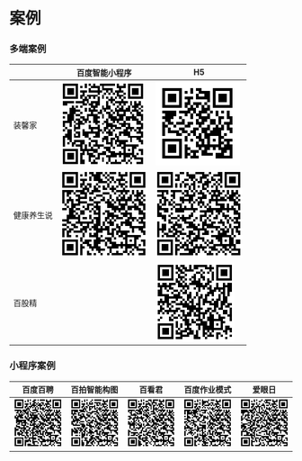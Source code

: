 # 案例

### 多端案例

| | 百度智能小程序 | H5 |
|-|-|-|
| 装馨家 | ![](../assets/qr-jiazhuang.png) | [![](../assets/qr-jiazhuang-h5.png)](https://jia.baidu.com/m#/pages/home/index) |
| 健康养生说 | ![](../assets/qr-yangsheng.png) | [![](../assets/qr-yangsheng-h5.png)](https://sp0.baidu.com/5LMDcjW6BwF3otqbppnN2DJv/health.pae.baidu.com/medauth/healthpage/#/pages/list/index) |
| 百股精 |  | [![](../assets/qr-baigujing-h5.png)](http://finance.pae.baidu.com/selfselect/#/pages/index/index) |


### 小程序案例

| 百度百聘 | 百拍智能构图 | 百看君 | 百度作业模式 | 爱眼日 |
|-|-|-|-|-|
| ![](../assets/qr-baipin.png) | ![](../assets/qr-huabao.png) | ![](../assets/qr-fuli.png) | ![](../assets/qr-zuoye.png) | ![](../assets/qr-aiyan.png) |
